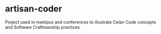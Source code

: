 # artisan-coder

Project used in meetpus and conferences to illustrate Celan Code concepts and Software Craftmanship practices.
